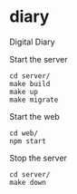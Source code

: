 # diary
Digital Diary

Start the server
```
cd server/
make build
make up
make migrate
```

Start the web
```
cd web/
npm start
```

Stop the server
```
cd server/
make down
```